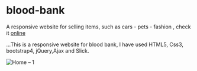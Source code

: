 # blood-bank
A responsive website for selling items, such as cars - pets - fashion
, check it [online](http://bit.ly/ooops12)

...This is a responsive website for blood bank, I have used HTML5, Css3, bootstrap4, jQuery,Ajax and Slick.

![Home – 1](https://user-images.githubusercontent.com/54869237/71773385-bfd71380-2f64-11ea-811e-4000bfe2aa40.png)
